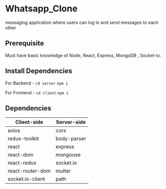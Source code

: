 # Whatsapp_Clone

messaging application where users can log in and send messages to each other

## Prerequisite

Must have basic knowledge of Node, React, Express, MongoDB , Socket-io.

## Install Dependencies

For Backend - `cd server` `npm i`

For Frontend - `cd client` `npm i` 

## Dependencies

| Client-side             | Server-side          |
|-------------------------|----------------------|
| axios  |cors|
| redux-toolkit| body-parser |
| react   |express|
| react-dom  | mongoose|
| react-redux | socket.io|
| react-router-dom| multer |
| socket.io-client | path |

